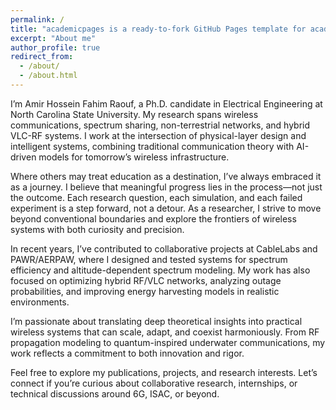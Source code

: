 ```yaml
---
permalink: /
title: "academicpages is a ready-to-fork GitHub Pages template for academic personal websites"
excerpt: "About me"
author_profile: true
redirect_from: 
  - /about/
  - /about.html
---
```


I’m Amir Hossein Fahim Raouf, a Ph.D. candidate in Electrical Engineering at North Carolina State University. My research spans wireless communications, spectrum sharing, non-terrestrial networks, and hybrid VLC-RF systems. I work at the intersection of physical-layer design and intelligent systems, combining traditional communication theory with AI-driven models for tomorrow’s wireless infrastructure.

Where others may treat education as a destination, I’ve always embraced it as a journey. I believe that meaningful progress lies in the process—not just the outcome. Each research question, each simulation, and each failed experiment is a step forward, not a detour. As a researcher, I strive to move beyond conventional boundaries and explore the frontiers of wireless systems with both curiosity and precision.

In recent years, I’ve contributed to collaborative projects at CableLabs and PAWR/AERPAW, where I designed and tested systems for spectrum efficiency and altitude-dependent spectrum modeling. My work has also focused on optimizing hybrid RF/VLC networks, analyzing outage probabilities, and improving energy harvesting models in realistic environments.

I’m passionate about translating deep theoretical insights into practical wireless systems that can scale, adapt, and coexist harmoniously. From RF propagation modeling to quantum-inspired underwater communications, my work reflects a commitment to both innovation and rigor.

Feel free to explore my publications, projects, and research interests. Let’s connect if you’re curious about collaborative research, internships, or technical discussions around 6G, ISAC, or beyond.
